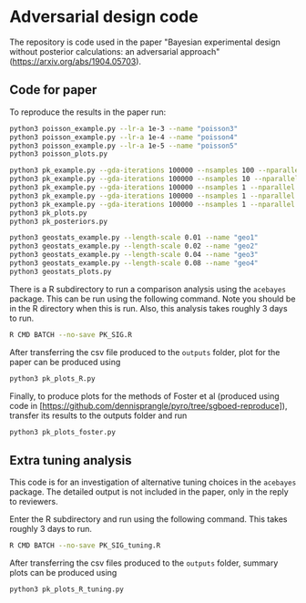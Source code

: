 # Adversarial design code

The repository is code used in the paper "Bayesian experimental design without posterior calculations: an adversarial approach" (https://arxiv.org/abs/1904.05703).

## Code for paper

To reproduce the results in the paper run:

```bash
python3 poisson_example.py --lr-a 1e-3 --name "poisson3"
python3 poisson_example.py --lr-a 1e-4 --name "poisson4"
python3 poisson_example.py --lr-a 1e-5 --name "poisson5"
python3 poisson_plots.py
```

```bash
python3 pk_example.py --gda-iterations 100000 --nsamples 100 --nparallel 100 --seed 123 --point-exchange --name "pk_gda_K100"
python3 pk_example.py --gda-iterations 100000 --nsamples 10 --nparallel 100 --seed 123 --point-exchange --name "pk_gda_K10"
python3 pk_example.py --gda-iterations 100000 --nsamples 1 --nparallel 100 --seed 123 --point-exchange --name "pk_gda_K1"
python3 pk_example.py --gda-iterations 100000 --nsamples 1 --nparallel 100 --seed 123 --sgd --point-exchange --name "pk_sgd"
python3 pk_example.py --gda-iterations 100000 --nsamples 1 --nparallel 100 --seed 123 --gaps --name "pk_gaps"
python3 pk_plots.py
python3 pk_posteriors.py
```

```bash
python3 geostats_example.py --length-scale 0.01 --name "geo1"
python3 geostats_example.py --length-scale 0.02 --name "geo2"
python3 geostats_example.py --length-scale 0.04 --name "geo3"
python3 geostats_example.py --length-scale 0.08 --name "geo4"
python3 geostats_plots.py
```

There is a R subdirectory to run a comparison analysis using the `acebayes` package. This can be run using the following command. Note you should be in the R directory when this is run. Also, this analysis takes roughly 3 days to run.
```bash
R CMD BATCH --no-save PK_SIG.R
```
After transferring the csv file produced to the `outputs` folder, plot for the paper can be produced using
```bash
python3 pk_plots_R.py
```

Finally, to produce plots for the methods of Foster et al (produced using code in [https://github.com/dennisprangle/pyro/tree/sgboed-reproduce]), transfer its results to the outputs folder and run
```bash
python3 pk_plots_foster.py
```

## Extra tuning analysis

This code is for an investigation of alternative tuning choices in the `acebayes` package. The detailed output is not included in the paper, only in the reply to reviewers.

Enter the R subdirectory and run using the following command. This takes roughly 3 days to run.
```bash
R CMD BATCH --no-save PK_SIG_tuning.R
```
After transferring the csv files produced to the `outputs` folder, summary plots can be produced using
```bash
python3 pk_plots_R_tuning.py
```
